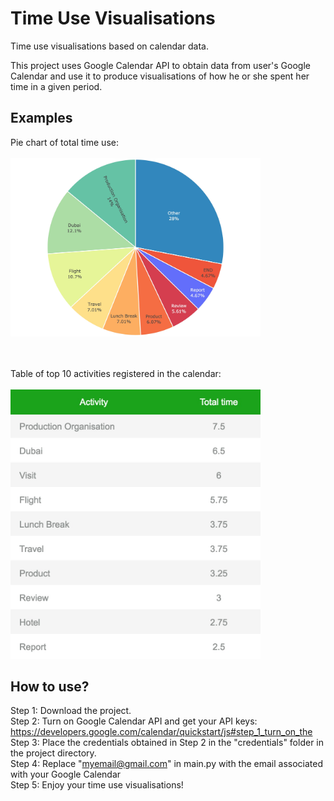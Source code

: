 # Time Use Visualisations
Time use visualisations based on calendar data.

This project uses Google Calendar API to obtain data from user's Google Calendar and use it to produce visualisations of how he or she spent her time in a given period.

## Examples

Pie chart of total time use:<br><br>
<img src="/images/piechart.jpg" width="400">

<br><br>
Table of top 10 activities registered in the calendar:<br><br>
<img src="/images/table.jpg" width="400">

## How to use?

Step 1: Download the project.<br>
Step 2: Turn on Google Calendar API and get your API keys: https://developers.google.com/calendar/quickstart/js#step_1_turn_on_the<br>
Step 3: Place the credentials obtained in Step 2 in the "credentials" folder in the project directory.<br>
Step 4: Replace "myemail@gmail.com" in main.py with the email associated with your Google Calendar<br>
Step 5: Enjoy your time use visualisations!<br>
